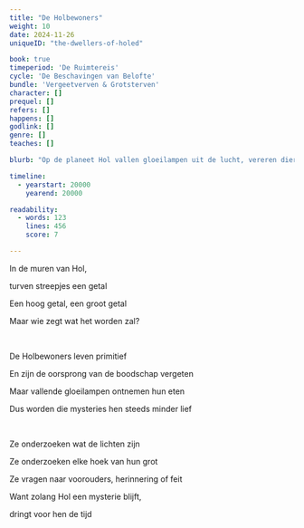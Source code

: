 ```yaml
---
title: "De Holbewoners"
weight: 10
date: 2024-11-26
uniqueID: "the-dwellers-of-holed"

book: true
timeperiod: 'De Ruimtereis'
cycle: 'De Beschavingen van Belofte'
bundle: 'Vergeetverven & Grotsterven'
character: []
prequel: []
refers: []
happens: []
godlink: []
genre: []
teaches: []

blurb: "Op de planeet Hol vallen gloeilampen uit de lucht, vereren dieren de mensen, en bevatten de grotmuren vage boodschappen. Terwijl Tengo de mysteries van Hol ontrafelt, verliest hij steeds meer de hoop dat zijn Holbewoners nog lang zullen leven."

timeline:
  - yearstart: 20000
    yearend: 20000

readability:
  - words: 123
    lines: 456
    score: 7

---
```


In de muren van Hol, 

turven streepjes een getal

Een hoog getal, een groot getal

Maar wie zegt wat het worden zal?

&nbsp;

De Holbewoners leven primitief

En zijn de oorsprong van de boodschap vergeten

Maar vallende gloeilampen ontnemen hun eten

Dus worden die mysteries hen steeds minder lief

&nbsp;

Ze onderzoeken wat de lichten zijn

Ze onderzoeken elke hoek van hun grot

Ze vragen naar voorouders, herinnering of feit

Want zolang Hol een mysterie blijft, 

dringt voor hen de tijd